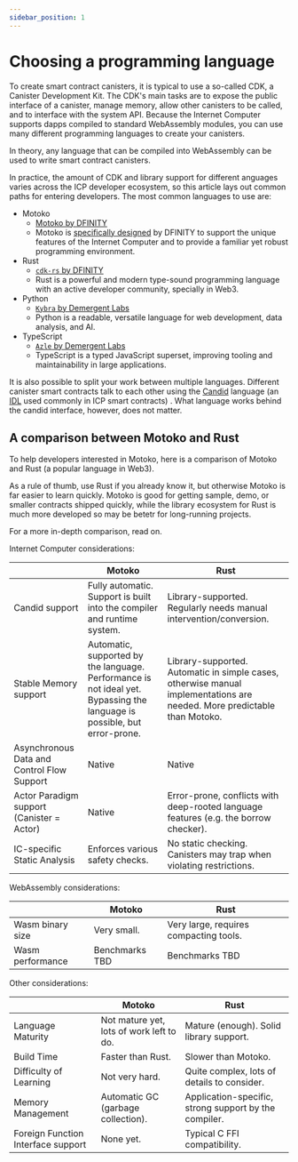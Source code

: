 ```yaml
---
sidebar_position: 1
---
```

# Choosing a programming language

To create smart contract canisters, it is typical to use a so-called CDK, a Canister Development Kit.
The CDK's main tasks are to expose the public interface of a canister, manage memory, allow other canisters to be called, and to interface with the system API. Because the Internet Computer supports dapps compiled to standard WebAssembly modules, you can use many different programming languages to create your canisters.

In theory, any language that can be compiled into WebAssembly can be used to write smart contract canisters.

In practice, the amount of CDK and library support for different anguages varies across the ICP developer ecosystem, so this article lays out common paths for entering developers. The most common languages to use are:

- Motoko
  - [Motoko by DFINITY](/motoko/main/motoko.md)
  - Motoko is [specifically designed](https://stackoverflow.blog/2020/08/24/motoko-the-language-that-turns-the-web-into-a-computer/) by DFINITY to support the unique features of the Internet Computer and to provide a familiar yet robust programming environment.
- Rust
  - [`cdk-rs` by DFINITY](./rust/index.md)
  - Rust is a powerful and modern type-sound programming language with an active developer community, specially in Web3.
- Python
  - [`Kybra` by Demergent Labs](https://demergent-labs.github.io/kybra)
  - Python is a readable, versatile language for web development, data analysis, and AI.
- TypeScript
  - [`Azle` by Demergent Labs](https://demergent-labs.github.io/azle)
  - TypeScript is a typed JavaScript superset, improving tooling and maintainability in large applications.

It is also possible to split your work between multiple languages. Different canister smart contracts talk to each other using the [Candid](./candid/index.md) language (an [IDL](https://en.wikipedia.org/wiki/Interface_description_language) used commonly in ICP smart contracts) . What language works behind the candid interface, however, does not matter.

## A comparison between Motoko and Rust

To help developers interested in Motoko, here is a comparison of Motoko and Rust (a popular language in Web3). 

As a rule of thumb, use Rust if you already know it, but otherwise Motoko is far easier to learn quickly. Motoko is good for getting sample, demo, or smaller contracts shipped quickly, while the library ecosystem for Rust is much more developed so may be betetr for long-running projects.

For a more in-depth comparison, read on.

Internet Computer considerations:

|                   | Motoko          | Rust        |
|-------------------|-----------------|-------------|
| Candid support | Fully automatic. Support is built into the compiler and runtime system. | Library-supported. Regularly needs manual intervention/conversion. |
| Stable Memory support | Automatic, supported by the language. Performance is not ideal yet. Bypassing the language is possible, but error-prone. | Library-supported. Automatic in simple cases, otherwise manual implementations are needed. More predictable than Motoko. |
| Asynchronous Data and Control Flow Support | Native | Native |
| Actor Paradigm support (Canister = Actor) | Native | Error-prone, conflicts with deep-rooted language features (e.g. the borrow checker). |
| IC-specific Static Analysis | Enforces various safety checks. | No static checking. Canisters may trap when violating restrictions. |

WebAssembly considerations:

|                   | Motoko          | Rust        |
|-------------------|-----------------|-------------|
| Wasm binary size | Very small. | Very large, requires compacting tools. |
| Wasm performance | Benchmarks TBD | Benchmarks TBD |

Other considerations:

|                   | Motoko          | Rust        |
|-------------------|-----------------|-------------|
| Language Maturity | Not mature yet, lots of work left to do. | Mature (enough). Solid library support. |
| Build Time | Faster than Rust. | Slower than Motoko. |
| Difficulty of Learning | Not very hard. | Quite complex, lots of details to consider. |
| Memory Management | Automatic GC (garbage collection). | Application-specific, strong support by the compiler. |
| Foreign Function Interface support | None yet. | Typical C FFI compatibility. |
